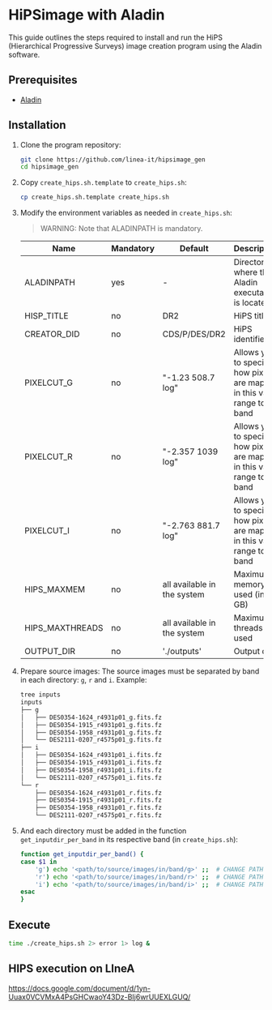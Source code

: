 # HiPSimage with Aladin

This guide outlines the steps required to install and run the HiPS (Hierarchical Progressive Surveys) image creation program using the Aladin software.

## Prerequisites

- [Aladin](https://aladin.u-strasbg.fr/aladin.gml) 

## Installation

1. Clone the program repository:
    ```sh
    git clone https://github.com/linea-it/hipsimage_gen
    cd hipsimage_gen
    ```

2. Copy `create_hips.sh.template` to `create_hips.sh`:
    ```sh
    cp create_hips.sh.template create_hips.sh
    ```

3. Modify the environment variables as needed in `create_hips.sh`:

    > WARNING: Note that ALADINPATH is mandatory.

    | Name | Mandatory | Default | Description |
    |------|----------|---------|-------------|
    | ALADINPATH | yes | - | Directory where the Aladin executable is located. |
    | HISP_TITLE | no | DR2 | HiPS title |
    | CREATOR_DID | no | CDS/P/DES/DR2 | HiPS identifier |
    | PIXELCUT_G | no | "-1.23 508.7 log" |  Allows you to specify how pixels are mapped in this value range to g band|
    | PIXELCUT_R | no | "-2.357 1039 log" |  Allows you to specify how pixels are mapped in this value range to r band|
    | PIXELCUT_I | no | "-2.763 881.7 log" |  Allows you to specify how pixels are mapped in this value range to i band|
    | HIPS_MAXMEM | no | all available in the system | Maximum memory used (in GB)|
    | HIPS_MAXTHREADS | no | all available in the system | Maximum threads used |
    | OUTPUT_DIR | no | './outputs' | Output dir |

4. Prepare source images:
    The source images must be separated by band in each directory: `g`, `r` and `i`.
    Example:
    ```sh
    tree inputs
    inputs
    ├── g
    │   ├── DES0354-1624_r4931p01_g.fits.fz
    │   ├── DES0354-1915_r4931p01_g.fits.fz
    │   ├── DES0354-1958_r4931p01_g.fits.fz
    │   └── DES2111-0207_r4575p01_g.fits.fz
    ├── i
    │   ├── DES0354-1624_r4931p01_i.fits.fz
    │   ├── DES0354-1915_r4931p01_i.fits.fz
    │   ├── DES0354-1958_r4931p01_i.fits.fz
    │   └── DES2111-0207_r4575p01_i.fits.fz
    └── r
        ├── DES0354-1624_r4931p01_r.fits.fz
        ├── DES0354-1915_r4931p01_r.fits.fz
        ├── DES0354-1958_r4931p01_r.fits.fz
        └── DES2111-0207_r4575p01_r.fits.fz
    ```

5. And each directory must be added in the function `get_inputdir_per_band` in its respective band (in `create_hips.sh`):
    ```sh
    function get_inputdir_per_band() {
    case $1 in
        'g') echo '<path/to/source/images/in/band/g>' ;;  # CHANGE PATH!
        'r') echo '<path/to/source/images/in/band/r>' ;;  # CHANGE PATH!
        'i') echo '<path/to/source/images/in/band/i>' ;;  # CHANGE PATH!
    esac
    }
    ```

## Execute
```sh
time ./create_hips.sh 2> error 1> log & 
```

## HIPS execution on LIneA
https://docs.google.com/document/d/1yn-Uuax0VCVMxA4PsGHCwaoY43Dz-BIj6wrUUEXLGUQ/

